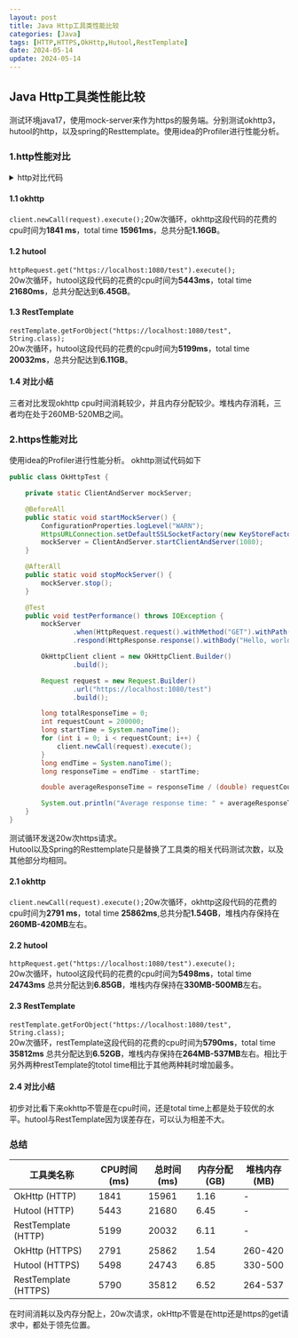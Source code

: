 ```yaml
---
layout: post
title: Java Http工具类性能比较
categories: [Java]
tags: [HTTP,HTTPS,OkHttp,Hutool,RestTemplate]
date: 2024-05-14
update: 2024-05-14
---
```




## Java Http工具类性能比较 
测试环境java17，使用mock-server来作为https的服务端。分别测试okhttp3，hutool的http，以及spring的Resttemplate。使用idea的Profiler进行性能分析。

### 1.http性能对比
<details close>
<summary>http对比代码</summary>

```java
public class HttpUtilsTest {
    private static ClientAndServer mockServer;
    SimpleClientHttpRequestFactory requestFactory = new SimpleClientHttpRequestFactory();
    RestTemplate restTemplate = new RestTemplate(requestFactory);

    private static final int REQUEST_COUNT = 200000;

    @BeforeAll
    public static void startMockServer() {
        ConfigurationProperties.logLevel("WARN");
        mockServer = ClientAndServer.startClientAndServer(1080);
    }

    @AfterAll
    public static void stopMockServer() {
        mockServer.stop();
    }

    @Test
    public void testHutoolHttp() {
        mockServer
                .when(org.mockserver.model.HttpRequest.request().withMethod("GET").withPath("/test"))
                .respond(HttpResponse.response().withBody("Hello, world!"));

        int requestCount = REQUEST_COUNT;
        long startTime = System.nanoTime();
        for (int i = 0; i < requestCount; i++) {
            HttpRequest.get("http://localhost:1080/test").execute();
        }
        long endTime = System.nanoTime();
        long responseTime = endTime - startTime;

        double averageResponseTime = responseTime / (double) requestCount;

        System.out.println("Average response time: " + averageResponseTime + " ns");
    }
    @Test
    public void testOKHttp() throws IOException {
        mockServer
                .when(org.mockserver.model.HttpRequest.request().withMethod("GET").withPath("/test"))
                .respond(HttpResponse.response().withBody("Hello, world!"));

        OkHttpClient client = new OkHttpClient.Builder()
                .build();

        Request request = new Request.Builder()
                .url("http://localhost:1080/test")
                .build();

        int requestCount = REQUEST_COUNT;
        long startTime = System.nanoTime();
        for (int i = 0; i < requestCount; i++) {
            okhttp3.Response response = client.newCall(request).execute();
            response.body().close(); // 关闭响应体
        }
        long endTime = System.nanoTime();
        long responseTime = endTime - startTime;

        double averageResponseTime = responseTime / (double) requestCount;

        System.out.println("Average response time: " + averageResponseTime + " ns");
    }
    @Test
    public void testRestTemplate() {
        mockServer
                .when(org.mockserver.model.HttpRequest.request().withMethod("GET").withPath("/test"))
                .respond(HttpResponse.response().withBody("Hello, world!"));

        long startTime = System.nanoTime();
        for (int i = 0; i < REQUEST_COUNT; i++) {
            restTemplate.getForObject("http://localhost:1080/test", String.class);
        }
        long endTime = System.nanoTime();
        long responseTime = endTime - startTime;

        double averageResponseTime = responseTime / (double) REQUEST_COUNT;

        System.out.println("Average response time: " + averageResponseTime + " ns");
    }
}
```
</details>

#### 1.1 okhttp

``client.newCall(request).execute();``20w次循环，okhttp这段代码的花费的cpu时间为**1841 ms**，total time **15961ms**，总共分配**1.16GB**。

#### 1.2 hutool
``httpRequest.get("https://localhost:1080/test").execute();``  
20w次循环，hutool这段代码的花费的cpu时间为**5443ms**，total time **21680ms**，总共分配达到**6.45GB**。

#### 1.3 RestTemplate
``restTemplate.getForObject("https://localhost:1080/test", String.class);``  
20w次循环，hutool这段代码的花费的cpu时间为**5199ms**，total time **20032ms**，总共分配达到**6.11GB**。
#### 1.4 对比小结
三者对比发现okhttp cpu时间消耗较少，并且内存分配较少。堆栈内存消耗，三者均在处于260MB-520MB之间。

### 2.https性能对比
使用idea的Profiler进行性能分析。
okhttp测试代码如下
```java
public class OkHttpTest {

    private static ClientAndServer mockServer;

    @BeforeAll
    public static void startMockServer() {
        ConfigurationProperties.logLevel("WARN");
        HttpsURLConnection.setDefaultSSLSocketFactory(new KeyStoreFactory(new MockServerLogger()).sslContext().getSocketFactory());
        mockServer = ClientAndServer.startClientAndServer(1080);
    }

    @AfterAll
    public static void stopMockServer() {
        mockServer.stop();
    }

    @Test
    public void testPerformance() throws IOException {
        mockServer
                .when(HttpRequest.request().withMethod("GET").withPath("/test"))
                .respond(HttpResponse.response().withBody("Hello, world!"));

        OkHttpClient client = new OkHttpClient.Builder()
                .build();

        Request request = new Request.Builder()
                .url("https://localhost:1080/test")
                .build();

        long totalResponseTime = 0;
        int requestCount = 200000;
        long startTime = System.nanoTime();
        for (int i = 0; i < requestCount; i++) {
            client.newCall(request).execute();
        }
        long endTime = System.nanoTime();
        long responseTime = endTime - startTime;

        double averageResponseTime = responseTime / (double) requestCount;

        System.out.println("Average response time: " + averageResponseTime + " ns");
    }
}
```
测试循环发送20w次https请求。  
Hutool以及Spring的Resttemplate只是替换了工具类的相关代码测试次数，以及其他部分均相同。

#### 2.1 okhttp

``client.newCall(request).execute();``20w次循环，okhttp这段代码的花费的cpu时间为**2791 ms**，total time **25862ms**,总共分配**1.54GB**，堆栈内存保持在**260MB-420MB**左右。

#### 2.2 hutool
``httpRequest.get("https://localhost:1080/test").execute();``  
20w次循环，hutool这段代码的花费的cpu时间为**5498ms**，total time **24743ms**
总共分配达到**6.85GB**，堆栈内存保持在**330MB-500MB**左右。

#### 2.3 RestTemplate
``restTemplate.getForObject("https://localhost:1080/test", String.class);``  
20w次循环，restTemplate这段代码的花费的cpu时间为**5790ms**，total time **35812ms**
总共分配达到**6.52GB**，堆栈内存保持在**264MB-537MB**左右。相比于另外两种restTemplate的totol time相比于其他两种耗时增加最多。

#### 2.4 对比小结
初步对比看下来okhttp不管是在cpu时间，还是total time上都是处于较优的水平。hutool与RestTemplate因为误差存在，可以认为相差不大。

### 总结

| 工具类名称 | CPU时间 (ms) | 总时间 (ms) | 内存分配 (GB) | 堆栈内存 (MB) |
| --- | --- | --- | --- | --- |
| OkHttp (HTTP) | 1841 | 15961 | 1.16 | - |
| Hutool (HTTP) | 5443 | 21680 | 6.45 | - |
| RestTemplate (HTTP) | 5199 | 20032 | 6.11 | - |
| OkHttp (HTTPS) | 2791 | 25862 | 1.54 | 260-420 |
| Hutool (HTTPS) | 5498 | 24743 | 6.85 | 330-500 |
| RestTemplate (HTTPS) | 5790 | 35812 | 6.52 | 264-537 |

在时间消耗以及内存分配上，20w次请求，okHttp不管是在http还是https的get请求中，都处于领先位置。